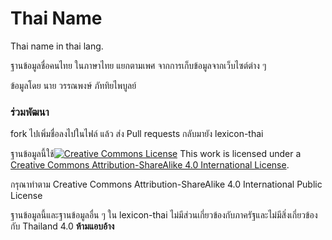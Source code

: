 # Thai Name

Thai name in thai lang.

ฐานข้อมูลชื่อคนไทย ในภาษาไทย แยกตามเพศ จากการเก็บข้อมูลจากเว็บไซต์ต่าง ๆ

ข้อมูลโดย นาย วรรณพงษ์  ภัททิยไพบูลย์



### ร่วมพัฒนา

fork ไปเพิ่มชื่อลงไปในไฟล์ แล้ว ส่ง Pull requests กลับมายัง lexicon-thai



ฐานข้อมูลนี้ใช้[![Creative Commons License](https://i.creativecommons.org/l/by-sa/4.0/88x31.png)](https://creativecommons.org/licenses/by-sa/4.0/)
This work is licensed under a [Creative Commons Attribution-ShareAlike 4.0 International License](https://creativecommons.org/licenses/by-sa/4.0/).

กรุณาทำตาม Creative Commons Attribution-ShareAlike 4.0 International Public License



ฐานข้อมูลนี้และฐานข้อมูลอื่น ๆ ใน lexicon-thai ไม่มีส่วนเกี่ยวข้องกับภาครัฐและไม่มีสิ่งเกี่ยวข้องกับ Thailand 4.0 **ห้ามแอบอ้าง**
